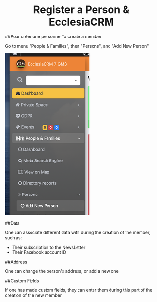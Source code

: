 # <center><big>Register a Person & Ecclesia**CRM** </big></center>


##Pour créer une personne To create a member

Go to menu "People & Families", then "Persons", and "Add New Person"

![Screenshot](../../../img/person/admin/addPerson.png)

##Data

One can associate different data with during the creation of the member, such as:

- Their subscription to the NewsLetter
- Their Facebook account ID

##Address

One can change the person's address, or add a new one


##Custom Fields

If one has made custom fields, they can enter them during this part of the creation of the new member

